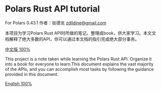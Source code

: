 # Polars Rust API tutorial

For Polars 0.43.1 作者：张德龙 zdlldine@gmail.com

本项目为学习Polars Rust API时所做的笔记。整理成book，供大家学习。本文文档解释了绝大多数的API，你可以通过本文档的指引完成绝大部分事务。

[中文版 100%](https://langdine.github.io/Rust-Polars-API-tutorial/)

This project is a note taken while learning the Polars Rust API. Organize it into a book for everyone to learn.This document explains the vast majority of the APIs, and you can accomplish most tasks by following the guidance provided in this document.

[English 100%](https://langdine.github.io/Rust-Polars-API-tutorial/)
